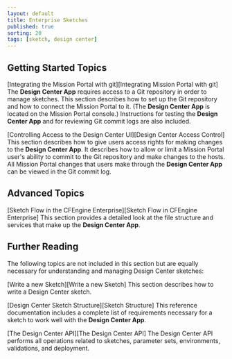 ```yaml
---
layout: default
title: Enterprise Sketches
published: true
sorting: 20
tags: [sketch, design center]
---
```


## Getting Started Topics ##

[Integrating the Mission Portal with git][Integrating Mission Portal with git]  The **Design
Center App** requires access to a Git repository in order to manage sketches. This section
describes how to set up the Git repository and how to connect the Mission Portal to
it. (The **Design Center App** is located on the Mission Portal console.)
Instructions for testing the **Design Center App** and for reviewing Git commit logs are also included.

[Controlling Access to the Design Center UI][Design Center Access Control]
This section describes how to give users access rights for making changes to the **Design
Center App**. It describes how to allow or limit a Mission Portal user's ability to commit
to the Git repository and make changes to the hosts. All Mission Portal changes that users
make through the **Design Center App** can be viewed in the Git commit log.

## Advanced Topics ##

[Sketch Flow in the CFEngine Enterprise][Sketch Flow in CFEngine Enterprise]
This section provides a detailed look at the file structure and services that make up the
**Design Center App**.

## Further Reading #

The following topics are not included in this section but are equally necessary for
understanding and managing Design Center sketches:

[Write a new Sketch][Write a new Sketch]  This section describes how to write a Design Center sketch.

[Design Center Sketch Structure][Sketch Structure]  This reference documentation includes
a complete list of requirements necessary for a sketch to work well with the **Design Center App**.

[The Design Center API][The Design Center API]  The Design Center API performs all
operations related to sketches, parameter sets, environments, validations, and deployment.
